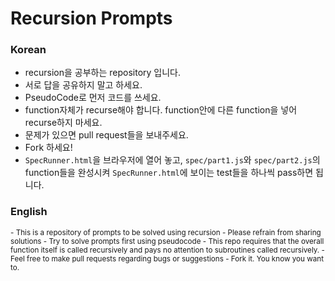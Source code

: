 # Recursion Prompts

### Korean
- recursion을 공부하는 repository 입니다.
- 서로 답을 공유하지 말고 하세요.
- PseudoCode로 먼저 코드를 쓰세요.
- function자체가 recurse해야 합니다. function안에 다른 function을 넣어 recurse하지 마세요.
- 문제가 있으면 pull request들을 보내주세요.
- Fork 하세요!
- `SpecRunner.html`을 브라우저에 열어 놓고, `spec/part1.js`와 `spec/part2.js`의 function들을 완성시켜 `SpecRunner.html`에 보이는 test들을 하나씩 pass하면 됩니다.




### English
<small>
- This is a repository of prompts to be solved using recursion
- Please refrain from sharing solutions
- Try to solve prompts first using pseudocode
- This repo requires that the overall function itself is called recursively and pays no attention to subroutines called recursively.
- Feel free to make pull requests regarding bugs or suggestions
- Fork it.  You know you want to.
</small>

